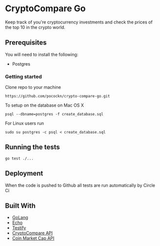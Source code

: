 # CryptoCompare Go

Keep track of you're cryptocurrency investments and check the prices of the top 10 in the crypto world.

## Prerequisites

You will need to install the following:

* Postgres

### Getting started

Clone repo to your machine

```
https://github.com/pocockn/crypto-compare-go.git
```

To setup on the database on Mac OS X

```
psql --dbname=postgres -f create_database.sql
```

For Linux users run

```
sudo su postgres -c psql < create_database.sql
```


## Running the tests

```
go test ./...
```

## Deployment

When the code is pushed to Github all tests are run automatically by Circle Ci

## Built With

* [GoLang](https://golang.org/)
* [Echo](https://github.com/labstack/echo)
* [Testify](https://github.com/stretchr/testify)
* [CryptoCompare API](http://cryptocompare.com/)
* [Coin Market Cap API](https://coinmarketcap.com/)
